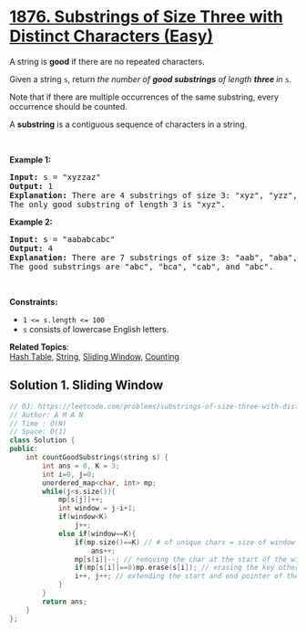 # [1876. Substrings of Size Three with Distinct Characters (Easy)](https://leetcode.com/problems/substrings-of-size-three-with-distinct-characters/)

<p>A string is <strong>good</strong> if there are no repeated characters.</p>

<p>Given a string <code>s</code>​​​​​, return <em>the number of <strong>good substrings</strong> of length <strong>three </strong>in </em><code>s</code>​​​​​​.</p>

<p>Note that if there are multiple occurrences of the same substring, every occurrence should be counted.</p>

<p>A <strong>substring</strong> is a contiguous sequence of characters in a string.</p>

<p>&nbsp;</p>
<p><strong>Example 1:</strong></p>

<pre><strong>Input:</strong> s = "xyzzaz"
<strong>Output:</strong> 1
<strong>Explanation:</strong> There are 4 substrings of size 3: "xyz", "yzz", "zza", and "zaz". 
The only good substring of length 3 is "xyz".
</pre>

<p><strong>Example 2:</strong></p>

<pre><strong>Input:</strong> s = "aababcabc"
<strong>Output:</strong> 4
<strong>Explanation:</strong> There are 7 substrings of size 3: "aab", "aba", "bab", "abc", "bca", "cab", and "abc".
The good substrings are "abc", "bca", "cab", and "abc".
</pre>

<p>&nbsp;</p>
<p><strong>Constraints:</strong></p>

<ul>
	<li><code>1 &lt;= s.length &lt;= 100</code></li>
	<li><code>s</code>​​​​​​ consists of lowercase English letters.</li>
</ul>


**Related Topics**:  
[Hash Table](https://leetcode.com/tag/hash-table/), [String](https://leetcode.com/tag/string/), [Sliding Window](https://leetcode.com/tag/sliding-window/), [Counting](https://leetcode.com/tag/counting/)

## Solution 1. Sliding Window

```cpp
// OJ: https://leetcode.com/problems/substrings-of-size-three-with-distinct-characters/
// Author: A M A N
// Time : O(N)
// Space: O(1)
class Solution {
public:
    int countGoodSubstrings(string s) {
        int ans = 0, K = 3;
        int i=0, j=0;
        unordered_map<char, int> mp;
        while(j<s.size()){
            mp[s[j]]++;
            int window = j-i+1;
            if(window<K)
                j++;
            else if(window==K){
                if(mp.size()==K) // # of unique chars = size of window  
                    ans++;
                mp[s[i]]--; // removing the char at the start of the window
                if(mp[s[i]]==0)mp.erase(s[i]); // erasing the key otherwise map.size() will count the keys with 0 values
                i++, j++; // extending the start and end pointer of the window
            }
        }
        return ans;
    }
};
```